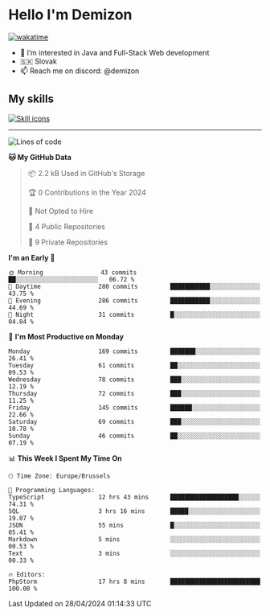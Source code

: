# Hello I'm Demizon
[![wakatime](https://wakatime.com/badge/user/6ad1949f-d6d7-44f9-9eee-c35e54cc499b.svg)](https://wakatime.com/@6ad1949f-d6d7-44f9-9eee-c35e54cc499b)
- 👀 I’m interested in Java and Full-Stack Web development
- 🇸🇰 Slovak
- 📫 Reach me on discord: @demizon

## My skills
[![Skill icons](https://skillicons.dev/icons?i=java,js,ts,html,css,react,nextjs,tailwind,supabase,py,git,docker,linux,mysql,postgres,mongo&theme=dark)](https://github.com/Demizon3433)

---

<!--START_SECTION:waka-->
![Lines of code](https://img.shields.io/badge/From%20Hello%20World%20I%27ve%20Written-185.1%20thousand%20lines%20of%20code-blue)

**🐱 My GitHub Data** 

> 📦 2.2 kB Used in GitHub's Storage 
 > 
> 🏆 0 Contributions in the Year 2024
 > 
> 🚫 Not Opted to Hire
 > 
> 📜 4 Public Repositories 
 > 
> 🔑 9 Private Repositories 
 > 
**I'm an Early 🐤** 

```text
🌞 Morning                43 commits          ██░░░░░░░░░░░░░░░░░░░░░░░   06.72 % 
🌆 Daytime                280 commits         ███████████░░░░░░░░░░░░░░   43.75 % 
🌃 Evening                286 commits         ███████████░░░░░░░░░░░░░░   44.69 % 
🌙 Night                  31 commits          █░░░░░░░░░░░░░░░░░░░░░░░░   04.84 % 
```
📅 **I'm Most Productive on Monday** 

```text
Monday                   169 commits         ███████░░░░░░░░░░░░░░░░░░   26.41 % 
Tuesday                  61 commits          ██░░░░░░░░░░░░░░░░░░░░░░░   09.53 % 
Wednesday                78 commits          ███░░░░░░░░░░░░░░░░░░░░░░   12.19 % 
Thursday                 72 commits          ███░░░░░░░░░░░░░░░░░░░░░░   11.25 % 
Friday                   145 commits         ██████░░░░░░░░░░░░░░░░░░░   22.66 % 
Saturday                 69 commits          ███░░░░░░░░░░░░░░░░░░░░░░   10.78 % 
Sunday                   46 commits          ██░░░░░░░░░░░░░░░░░░░░░░░   07.19 % 
```


📊 **This Week I Spent My Time On** 

```text
🕑︎ Time Zone: Europe/Brussels

💬 Programming Languages: 
TypeScript               12 hrs 43 mins      ███████████████████░░░░░░   74.31 % 
SQL                      3 hrs 16 mins       █████░░░░░░░░░░░░░░░░░░░░   19.07 % 
JSON                     55 mins             █░░░░░░░░░░░░░░░░░░░░░░░░   05.41 % 
Markdown                 5 mins              ░░░░░░░░░░░░░░░░░░░░░░░░░   00.53 % 
Text                     3 mins              ░░░░░░░░░░░░░░░░░░░░░░░░░   00.33 % 

🔥 Editors: 
PhpStorm                 17 hrs 8 mins       █████████████████████████   100.00 % 
```


 Last Updated on 28/04/2024 01:14:33 UTC
<!--END_SECTION:waka-->
